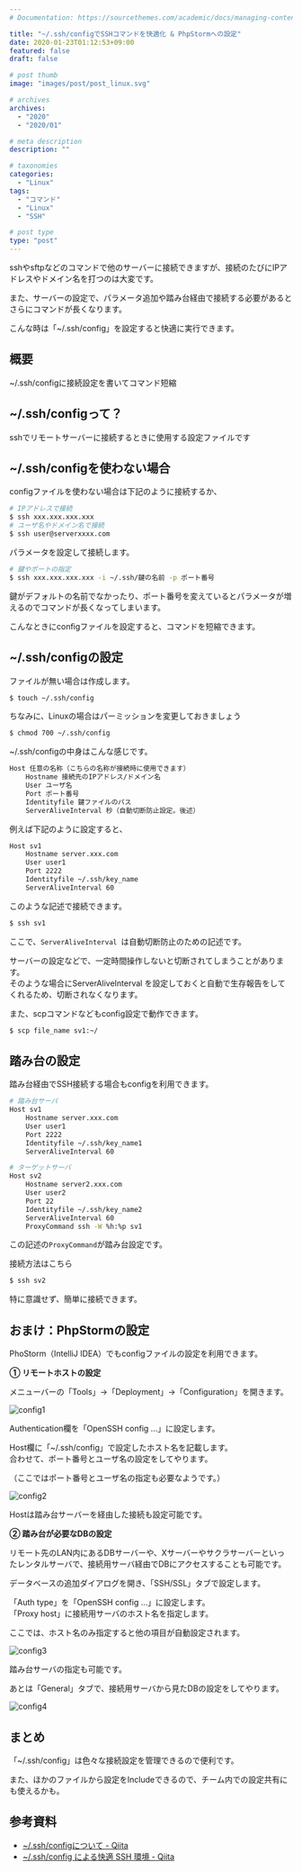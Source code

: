 ```yaml
---
# Documentation: https://sourcethemes.com/academic/docs/managing-content/

title: "~/.ssh/configでSSHコマンドを快適化 & PhpStormへの設定"
date: 2020-01-23T01:12:53+09:00
featured: false
draft: false

# post thumb
image: "images/post/post_linux.svg"

# archives
archives:
  - "2020"
  - "2020/01"

# meta description
description: ""

# taxonomies
categories:
  - "Linux"
tags:
  - "コマンド"
  - "Linux"
  - "SSH"

# post type
type: "post"
---
```


sshやsftpなどのコマンドで他のサーバーに接続できますが、接続のたびにIPアドレスやドメイン名を打つのは大変です。

また、サーバーの設定で、パラメータ追加や踏み台経由で接続する必要があるとさらにコマンドが長くなります。

こんな時は「~/.ssh/config」を設定すると快適に実行できます。

## 概要

~/.ssh/configに接続設定を書いてコマンド短縮

## ~/.ssh/configって？

sshでリモートサーバーに接続するときに使用する設定ファイルです

## ~/.ssh/configを使わない場合

configファイルを使わない場合は下記のように接続するか、

```bash
# IPアドレスで接続
$ ssh xxx.xxx.xxx.xxx
# ユーザ名やドメイン名で接続
$ ssh user@serverxxxx.com
```

パラメータを設定して接続します。

```bash
# 鍵やポートの指定
$ ssh xxx.xxx.xxx.xxx -i ~/.ssh/鍵の名前 -p ポート番号
```

鍵がデフォルトの名前でなかったり、ポート番号を変えているとパラメータが増えるのでコマンドが長くなってしまいます。

こんなときにconfigファイルを設定すると、コマンドを短縮できます。

## ~/.ssh/configの設定

ファイルが無い場合は作成します。

```bash
$ touch ~/.ssh/config
```

ちなみに、Linuxの場合はパーミッションを変更しておきましょう

```bash
$ chmod 700 ~/.ssh/config
```

~/.ssh/configの中身はこんな感じです。

```bash
Host 任意の名称（こちらの名称が接続時に使用できます）
    Hostname 接続先のIPアドレス/ドメイン名
    User ユーザ名
    Port ポート番号
    Identityfile 鍵ファイルのパス
    ServerAliveInterval 秒（自動切断防止設定。後述）
```

例えば下記のように設定すると、

```bash
Host sv1
    Hostname server.xxx.com
    User user1
    Port 2222
    Identityfile ~/.ssh/key_name
    ServerAliveInterval 60
```

このような記述で接続できます。

```bash
$ ssh sv1
```

ここで、```ServerAliveInterval ```は自動切断防止のための記述です。

サーバーの設定などで、一定時間操作しないと切断されてしまうことがあります。  
そのような場合にServerAliveInterval を設定しておくと自動で生存報告をしてくれるため、切断されなくなります。

また、scpコマンドなどもconfig設定で動作できます。

```bash
$ scp file_name sv1:~/
```

## 踏み台の設定

踏み台経由でSSH接続する場合もconfigを利用できます。

```bash
# 踏み台サーバ
Host sv1
    Hostname server.xxx.com
    User user1
    Port 2222
    Identityfile ~/.ssh/key_name1
    ServerAliveInterval 60

# ターゲットサーバ
Host sv2
    Hostname server2.xxx.com
    User user2
    Port 22
    Identityfile ~/.ssh/key_name2
    ServerAliveInterval 60
    ProxyCommand ssh -W %h:%p sv1

```

この記述の```ProxyCommand```が踏み台設定です。

接続方法はこちら

```bash
$ ssh sv2
```

特に意識せず、簡単に接続できます。

## おまけ：PhpStormの設定

PhoStorm（IntelliJ IDEA）でもconfigファイルの設定を利用できます。

<b>① リモートホストの設定</b>

メニューバーの「Tools」→「Deployment」→「Configuration」を開きます。

![config1](img-01.png)

Authentication欄を「OpenSSH config ...」に設定します。

Host欄に「~/.ssh/config」で設定したホスト名を記載します。  
合わせて、ポート番号とユーザ名の設定をしてやります。

（ここではポート番号とユーザ名の指定も必要なようです。）

![config2](img-02.png)


Hostは踏み台サーバーを経由した接続も設定可能です。

<b>② 踏み台が必要なDBの設定</b>

リモート先のLAN内にあるDBサーバーや、Xサーバーやサクラサーバーといったレンタルサーバで、接続用サーバ経由でDBにアクセスすることも可能です。

データベースの追加ダイアログを開き、「SSH/SSL」タブで設定します。

「Auth type」を「OpenSSH config ...」に設定します。  
「Proxy host」に接続用サーバのホスト名を指定します。

ここでは、ホスト名のみ指定すると他の項目が自動設定されます。

![config3](img-03.png)

踏み台サーバの指定も可能です。

あとは「General」タブで、接続用サーバから見たDBの設定をしてやります。

![config4](img-04.png)


## まとめ

「~/.ssh/config」は色々な接続設定を管理できるので便利です。

また、ほかのファイルから設定をIncludeできるので、チーム内での設定共有にも使えるかも。

## 参考資料

- [~/.ssh/configについて - Qiita](https://qiita.com/passol78/items/2ad123e39efeb1a5286b:title)
- [~/.ssh/config による快適 SSH 環境 - Qiita](https://qiita.com/oohira/items/7deae31469cfbbd740c1:title)



